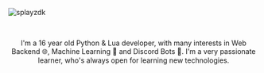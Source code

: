 <p align="left"> <img src="https://imalek.me/static/assets/githubuserbanner.png" alt="splayzdk" /> </p>
<br/>
<p align="center">I'm a 16 year old Python & Lua developer, with many interests in Web Backend 🌐, Machine Learning 🧠 and Discord Bots 🤖. I'm a very passionate learner, who's always open for learning new technologies. </p>
